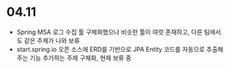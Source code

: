 # 04.11
- Spring MSA 로그 수집 툴 구체화했으나 비슷한 툴이 여럿 존재하고, 다른 팀에서도 같은 주제가 나와 보류
- start.spring.io 오픈 소스에 ERD를 기반으로 JPA Entity 코드를 자동으로 추출해주는 기능 추가하는 주제 구체화, 현재 보류 중
